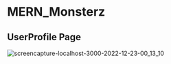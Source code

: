 # MERN_Monsterz

## UserProfile Page

![screencapture-localhost-3000-2022-12-23-00_13_10](https://user-images.githubusercontent.com/101381281/209205618-572dca96-3aec-4aec-9c45-8d7c66b16803.png)
